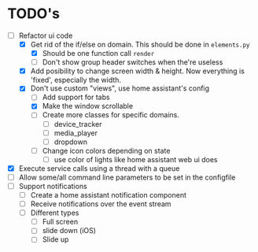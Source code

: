 # TODO's
- [ ] Refactor ui code
   - [x] Get rid of the if/else on domain. This should be done in `elements.py`
      - [X] Should be one function call `render`
      - [ ] Don't show group header switches when the're useless
   - [X] Add posibility to change screen width & height. Now everything is 'fixed', especially the width.
   - [X] Don't use custom "views", use home assistant's config
     - [ ] Add support for tabs
     - [X] Make the window scrollable
     - [ ] Create more classes for specific domains.
       - [ ] device_tracker
       - [ ] media_player
       - [ ] dropdown
     - [ ] Change icon colors depending on state
       - [ ] use color of lights like home assistant web ui does
- [X] Execute service calls using a thread with a queue
- [ ] Allow some/all command line parameters to be set in the configfile
- [ ] Support notifications
   - [ ] Create a home assistant notification component
   - [ ] Receive notifications over the event stream
   - [ ] Different types
      - [ ] Full screen
      - [ ] slide down (iOS)
      - [ ] Slide up
